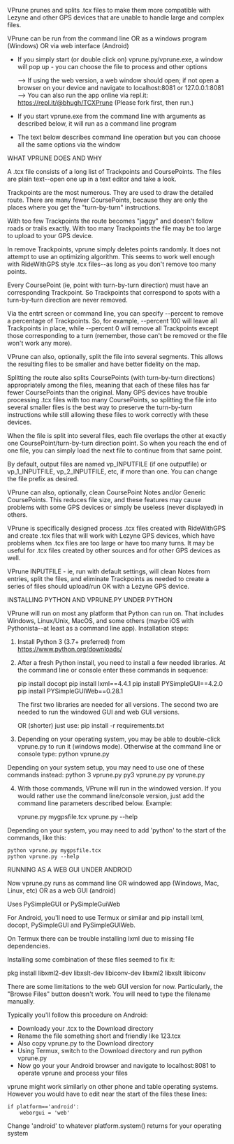 VPrune prunes and splits .tcx files to make them more compatible with Lezyne and other GPS devices that are unable to handle large and complex files.

VPrune can be run from the command line OR as a windows program (Windows) OR via web interface (Android)

 - If you simply start (or double click on) vprune.py/vprune.exe, a window will pop up - you can choose the file to process and other options

    --> If using the web version, a web window should open; if not open a browser on your device and navigate to localhost:8081 or 127.0.0.1:8081
    --> You can also run the app online via repl.it: https://repl.it/@bhugh/TCXPrune (Please fork first, then run.)

 - If you start vprune.exe from the command line with arguments as described below, it will run as a command line program

 - The text below describes command line operation but you can choose all the same options via the window

WHAT VPRUNE DOES AND WHY

A .tcx file consists of a long list of Trackpoints and CoursePoints. The files are plain text--open one up in a text editor and take a look.

Trackpoints are the most numerous. They are used to draw the detailed route. There are many fewer CoursePoints, because they are only the places where you get the "turn-by-turn" instructions.

With too few Trackpoints the route becomes "jaggy" and doesn't follow roads or trails exactly.  With too many Trackpoints the file may be too large to upload to your GPS device.

In remove Trackpoints, vprune simply deletes points randomly. It does not attempt to use an optimizing algorithm. This seems to work well enough with RideWithGPS style .tcx files--as long as you don't remove too many points.

Every CoursePoint (ie, point with turn-by-turn direction) must have an corresponding Trackpoint. So Trackpoints that correspond to spots with a turn-by-turn direction are never removed.

Via the entrt screen or command line, you can specify --percent to remove a percentage of Trackpoints.  So, for example, --percent 100 will leave all Trackpoints in place, while --percent 0 will remove all Trackpoints except those corresponding to a turn (remember, those can't be removed or the file won't work any more).

VPrune can also, optionally, split the file into several segments.  This allows the resulting files to be smaller and have better fidelity on the map.

Splitting the route also splits CoursePoints (with turn-by-turn directions) appropriately among the files, meaning that each of these files has far fewer CoursePoints than the original. Many GPS devices have trouble processing .tcx files with too many CoursePoints, so splitting the file into several smaller files is the best way to preserve the turn-by-turn instructions while still allowing these files to work correctly with these devices.

When the file is split into several files, each file overlaps the other at exactly one CoursePoint/turn-by-turn direction point. So when you reach the end of one file, you can simply load the next file to continue from that same point.

By default, output files are named vp_INPUTFILE (if one outputfile) or vp_1_INPUTFILE, vp_2_INPUTFILE, etc, if more than one. You can change the file prefix as desired.

VPrune can also, optionally, clean CoursePoint Notes and/or Generic CoursePoints. This reduces file size, and these features may cause problems with some GPS devices or simply be useless (never displayed) in others.

VPrune is specifically designed process .tcx files created with RideWithGPS and create .tcx files that will work with Lezyne GPS devices, which have problems when .tcx files are too large or have too many turns. It may be useful for .tcx files created by other sources and for other GPS devices as well.

VPrune INPUTFILE - ie, run with default settings, will clean Notes from entries, split the files, and eliminate Trackpoints as needed to create a series of files should upload/run OK with a Lezyne GPS device.

INSTALLING PYTHON AND VPRUNE.PY UNDER PYTHON

VPrune will run on most any platform that Python can run on. That includes Windows, Linux/Unix, MacOS, and some others (maybe iOS with Pythonista--at least as a command line app).  Installation steps:

1. Install Python 3 (3.7+ preferred) from https://www.python.org/downloads/

2. After a fresh Python install, you need to install a few needed libraries. At the command line or console enter these commands in sequence:
    
	pip install docopt
	pip install lxml==4.4.1
	pip install PYSimpleGUI==4.2.0
	pip install PYSimpleGUIWeb==0.28.1

	The first two libraries are needed for all versions.  The second two are needed to run the windowed GUI and web GUI versions.
	
	OR (shorter) just use: pip install -r requirements.txt

3. Depending on your operating system, you may be able to double-click vprune.py to run it (windows mode).  Otherwise at the command line or console type:
	python vprune.py

Depending on your system setup, you may need to use one of these commands instead:
	python 3 vprune.py
	py3 vprune.py
	py vprune.py

4. With those commands, VPrune will run in the windowed version. If you would rather use the command line/console version, just add the command line parameters described below. Example:

	vprune.py mygpsfile.tcx
	vprune.py --help

Depending on your system, you may need to add 'python' to the start of the commands, like this:

	python vprune.py mygpsfile.tcx
	python vprune.py --help

RUNNING AS A WEB GUI UNDER ANDROID

Now vprune.py runs as command line OR windowed app (Windows, Mac, Linux, etc) OR as a web GUI (android)

Uses PySimpleGUI or PySimpleGuiWeb

For Android, you'll need to use Termux or similar and pip install lxml, docopt, PySimpleGUI and PySimpleGUIWeb.

On Termux there can be trouble installing lxml due to missing file dependencies. 

Installing some combination of these files seemed to fix it:

   pkg install libxml2-dev libxslt-dev libiconv-dev libxml2 libxslt libiconv

There are some limitations to the web GUI version for now. Particularly, the "Browse Files" button doesn't work.  You will need to type the filename manually.

Typically you'll follow this procedure on Android:

 - Downloady your .tcx to the Download directory
 - Rename the file something short and friendly like 123.tcx
 - Also copy vprune.py to the Download directory
 - Using Termux, switch to the Download directory and run 
        python vprune.py
 - Now go your your Android browser and navigate to localhost:8081 to operate vprune and process your files
   
vprune might work similarly on other phone and table operating systems.  However you would have to edit near the start of the files these lines:

    if platform=='android':
	    weborgui = 'web'

Change 'android' to whatever platform.system() returns for your operating system
